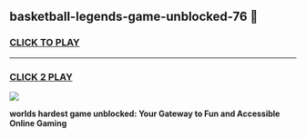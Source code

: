
## basketball-legends-game-unblocked-76 👋
<h3>
<a href="https://premium.freeplayer.one?title=basketball-legends-game-unblocked-76&ref=14F">CLICK TO PLAY</a></h3>
<hr>

<h3>
<a href="https://premium.freeplayer.one?title=basketball-legends-game-unblocked-76&ref=14F">CLICK 2 PLAY</a>
  
</h3>

<a href="https://premium.freeplayer.one?title=basketball-legends-game-unblocked-76&ref=12F/"><img src="https://clearcache.store/games.png"></a>


**worlds hardest game unblocked: Your Gateway to Fun and Accessible Online Gaming**
